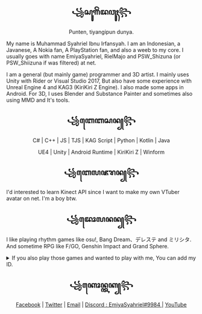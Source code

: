 ## <div align="center">꧁ꦱꦸꦒꦼꦁꦢꦮꦸꦃ꧂</div>

<div align="center">Punten, tiyangipun dunya.</div>

My name is Muhammad Syahriel Ibnu Irfansyah. I am an Indonesian, a Javanese, A Nokia fan, A PlayStation fan, and also a weeb to my core. I usually goes with name EmiyaSyahriel, RielMajo and PSW_Shizuna (or PSW_Shiizuna if was filtered) at net.

I am a general (but mainly game) programmer and 3D artist. I mainly uses Unity with Rider or Visual Studio 2017, But also have some experience with Unreal Engine 4 and KAG3 (KiriKiri Z Engine). I also made some apps in Android. For 3D, I uses Blender and Substance Painter and sometimes also using MMD and It's tools.

## <div align="center"> ꧁ꦧꦺꦧꦱꦤ꧀꧂ </div> ##
<p align="center"> C# | C++ | JS | TJS | KAG Script | Python | Kotlin | Java </p>
<p align="center"> UE4 | Unity | Android Runtime | KiriKiri Z | Winform </p>
 
## <div align="center">꧁ꦧꦺꦭꦗꦫꦤ꧀꧂</div> ##
I'd interested to learn Kinect API since I want to make my own VTuber avatar on net. I'm a boy btw.
 
## <div align="center"> ꧁ꦢꦺꦴꦭꦤꦤ꧀꧂</div>
I like playing rhythm games like osu!, Bang Dream、デレステ and ミリシタ. And sometime RPG like F/GO, Genshin Impact and Grand Sphere.

<details><summary>If you also play those games and wanted to play with me, You can add my ID.</summary>
 
- osu!: <a href="https://osu.ppy.sh/users/9942963">RielMajo</a> 
- Bang Dream WW : 6153159 (PSW_Shiizuna)
- デレステ：575567249 (SyahrielP)
- ミリシタ：DSGVJVSN (SyahrielP) 
- F/GO WW : 342,002,432 (PSW_Shizuna), JP : 146,262,317 (PSW_Shizuna) 
- Genshin Impact Asia: 811024387 (PSW_Shizuna)
- PSN JP : <a href="https://my.playstation.com/profile/emiya_syahriel"> emiya_syahriel / Muhammad Syahriel Ibnu Irfansyah </a>
- Steam : <a href="https://steamcommunity.com/id/emiyasyahriel/">EmiyaSyahriel</a>
 </details>
 
 ## <div align="center"> ꧁ꦏꦺꦴꦤ꧀ꦠꦏ꧀꧂</div> ##
 <p align="center"> <a href="https://fb.me/aina.chumpa">Facebook</a> | <a href="https://twitter.com/IbnuSyahriel">Twitter</a> | <a href="mailto:ainaaikochumpa@gmail.com">Email</a > | <a href="https://discordapp.com/users/737668691092832296"> Discord : EmiyaSyahriel#9984 </a> | <a href="https://www.youtube.com/channel/UC38gw8vrO1bOV33L6XQysqQ">YouTube</a></p>
